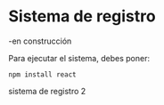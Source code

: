 <h1> Sistema de registro</h1>

-en construcción

Para ejecutar el sistema, debes poner:

 ```npm install react```

sistema de registro 2
